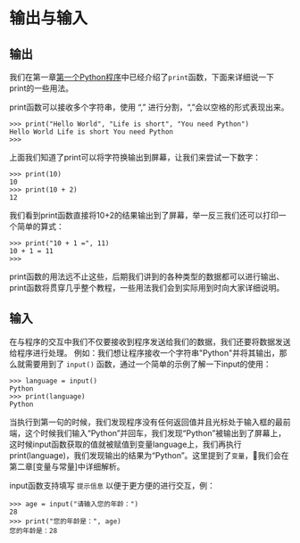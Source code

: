 # 输出与输入

## 输出

我们在第一章[第一个Python程序](/ch1/first-program.md)中已经介绍了`print`函数，下面来详细说一下print的一些用法。


print函数可以接收多个字符串，使用 “,” 进行分割，“,”会以空格的形式表现出来。

```
>>> print("Hello World", "Life is short", "You need Python")
Hello World Life is short You need Python
>>>
```

上面我们知道了print可以将字符换输出到屏幕，让我们来尝试一下数字：
```
>>> print(10)
10
>>> print(10 + 2)
12
```

我们看到print函数直接将10+2的结果输出到了屏幕，举一反三我们还可以打印一个简单的算式：
```
>>> print("10 + 1 =", 11)
10 + 1 = 11
>>>
```

print函数的用法远不止这些，后期我们讲到的各种类型的数据都可以进行输出、print函数将贯穿几乎整个教程，一些用法我们会到实际用到时向大家详细说明。

## 输入

在与程序的交互中我们不仅要接收到程序发送给我们的数据，我们还要将数据发送给程序进行处理。
例如：我们想让程序接收一个字符串"Python"并将其输出，那么就需要用到了 `input()` 函数，通过一个简单的示例了解一下input的使用：

```
>>> language = input()
Python
>>> print(language)
Python
```

当执行到第一句的时候，我们发现程序没有任何返回值并且光标处于输入框的最前端，这个时候我们输入“Python”并回车，我们发现“Python”被输出到了屏幕上，这时候input函数获取的值就被赋值到变量language上，我们再执行print(language)，我们发现输出的结果为“Python”。这里提到了`变量`，我们会在第二章[变量与常量]中详细解析。


input函数支持填写 `提示信息` 以便于更方便的进行交互，例：

```
>>> age = input("请输入您的年龄：")
28
>>> print("您的年龄是：", age)
您的年龄是：28
```
